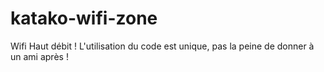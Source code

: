 # katako-wifi-zone
Wifi Haut débit ! L'utilisation du code est unique, pas la peine de donner à un ami après !

